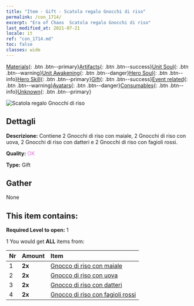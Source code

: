 ```yaml
---
title: "Item - Gift - Scatola regalo Gnocchi di riso"
permalink: /con_1714/
excerpt: "Era of Chaos  Scatola regalo Gnocchi di riso"
last_modified_at: 2021-07-21
locale: it
ref: "con_1714.md"
toc: false
classes: wide
---
```

 [Materials](/ItemsIT/){: .btn .btn--primary}[Artifacts](/ItemsIT/Artifacts/){: .btn .btn--success}[Unit Soul](/ItemsIT/UnitSoul/){: .btn .btn--warning}[Unit Awakening](/ItemsIT/UnitAwakening/){: .btn .btn--danger}[Hero Soul](/ItemsIT/HeroSoul/){: .btn .btn--info}[Hero Skill](/ItemsIT/HeroSkill/){: .btn .btn--primary}[Gift](/ItemsIT/Gift/){: .btn .btn--success}[Event related](/ItemsIT/Events/){: .btn .btn--warning}[Avatars](/ItemsIT/Avatars/){: .btn .btn--danger}[Consumables](/ItemsIT/Consumables/){: .btn .btn--info}[Unknown](/ItemsIT/Unknown/){: .btn .btn--primary}

 ![Scatola regalo Gnocchi di riso](/images/t/i_907330.png)

## Dettagli
 **Descrizione:** Contiene 2 Gnocchi di riso con maiale, 2 Gnocchi di riso con uova, 2 Gnocchi di riso con datteri e 2 Gnocchi di riso con fagioli rossi.

 **Quality:** <span style="color: #DA70D6">OK</span>

 **Type:** Gift

## Gather

  None

## This item contains:

 **Required Level to open:** 1

 1 You would get **ALL** items  from:

  | Nr | Amount |     Item    |
  |:---|:-------|:------------|
  | 1 |  **2x** | [Gnocco di riso con maiale](/ItemsIT/con_542/) |  | 
  | 2 |  **2x** | [Gnocco di riso con uova](/ItemsIT/con_543/) |  | 
  | 3 |  **2x** | [Gnocco di riso con datteri](/ItemsIT/con_544/) |  | 
  | 4 |  **2x** | [Gnocco di riso con fagioli rossi](/ItemsIT/con_545/) |  | 
